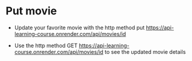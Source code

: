 # Put movie

- Update your favorite movie with the http method put https://api-learning-course.onrender.com/api/movies/id

- Use the http method GET https://api-learning-course.onrender.com/api/movies/id to see the updated movie details